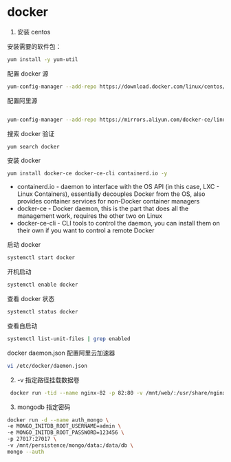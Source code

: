 # docker

1. 安装 centos

安装需要的软件包：

```bash
yum install -y yum-util
```

配置 docker 源

```bash
yum-config-manager --add-repo https://download.docker.com/linux/centos/docker-ce.repo

```

配置阿里源

```bash

yum-config-manager --add-repo https://mirrors.aliyun.com/docker-ce/linux/centos/docker-ce.repo
```

搜索 docker 验证

```bash
yum search docker
```

安装 docker

```bash
yum install docker-ce docker-ce-cli containerd.io -y
```

- containerd.io - daemon to interface with the OS API (in this case, LXC - Linux Containers), essentially decouples Docker from the OS, also provides container services for non-Docker
  container managers
- docker-ce - Docker daemon, this is the part that does all the management work, requires the
  other two on Linux
- docker-ce-cli - CLI tools to control the daemon, you can install them on their own if you want
  to control a remote Docker

启动 docker

```bash
systemctl start docker
```

开机启动

```bash
systemctl enable docker
```

查看 docker 状态

```bash
systemctl status docker
```

查看自启动

```bash
systemctl list-unit-files | grep enabled
```

docker daemon.json 配置阿里云加速器

```bash
vi /etc/docker/daemon.json
```

2. -v 指定路径挂载数据卷

```bash
 docker run -tid --name nginx-82 -p 82:80 -v /mnt/web/:/usr/share/nginx/html nginx
```

3. mongodb 指定密码

```bash
docker run -d --name auth_mongo \
-e MONGO_INITDB_ROOT_USERNAME=admin \
-e MONGO_INITDB_ROOT_PASSWORD=123456 \
-p 27017:27017 \
-v /mnt/persistence/mongo/data:/data/db \
mongo --auth
```
